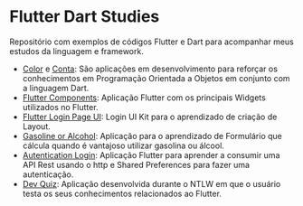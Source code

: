 # Flutter Dart Studies

Repositório com exemplos de códigos Flutter e Dart para acompanhar meus estudos da linguagem e framework.

- [Color](Dart/color/) e [Conta](Dart/conta/): São aplicações em desenvolvimento para reforçar os conhecimentos em Programação Orientada a Objetos em conjunto com a linguagem Dart.
- [Flutter Components](Flutter/flutter_components/): Aplicação Flutter com os principais Widgets utilizados no Flutter.
- [Flutter Login Page UI](Flutter/flutter_login_page_ui/): Login UI Kit para o aprendizado de criação de Layout.
- [Gasoline or Alcohol](Flutter/gasoline-or-alcohol/): Aplicação para o aprendizado de Formulário que cálcula quando é vantajoso utilizar gasolina ou álcool.
- [Autentication Login](Flutter/autentication_login/): Aplicação Flutter para aprender a consumir uma API Rest usando o http e Shared Preferences para fazer uma autenticação.
- [Dev Quiz](Flutter/dev_quiz/): Aplicação desenvolvida durante o NTLW em que o usuário testa os seus conhecimentos relacionados ao Flutter.